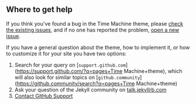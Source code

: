 ## Where to get help

If you think you've found a bug in the Time Machine theme, please [check the existing issues](https://github.com/pages-themes/time-machine/issues), and if no one has reported the problem, [open a new issue](https://github.com/pages-themes/time-machine/issues/new).

If you have a general question about the theme, how to implement it, or how to customize it for your site you have two options:

1. Search for your query on [`support.github.com`](https://support.github.com/?q=pages+Time Machine+theme), which will also look for similar topics on [`github.community`](https://github.community/search?q=pages+Time Machine+theme)
2. Ask your question of the Jekyll community on [talk.jekyllrb.com](https://talk.jekyllrb.com/)
3. [Contact GitHub Support](https://github.com/contact?form%5Bsubject%5D=GitHub%20Pages%20theme%20pages-themes/time-machine)
